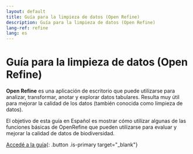 ```yaml
---
layout: default
title: Guía para la limpieza de datos (Open Refine)
description: Guía para la limpieza de datos (Open Refine)
lang-ref: refine
lang: es
---
```


# Guía para la limpieza de datos (Open Refine)

**Open Refine** es una aplicación de escritorio que puede utilizarse para analizar, transformar, anotar y explorar datos tabulares. Resulta muy útil para mejorar la calidad de los datos (también conocida como limpieza de datos).

El objetivo de esta guía en Español es mostrar cómo utilizar algunas de las funciones básicas de OpenRefine que pueden utilizarse para evaluar y mejorar la calidad de datos de biodiversidad.

[Accedé a la guía](https://docs.gbif.org/openrefine-guide/3.0/es/guia-para-la-limpieza-de-datos-sobre-biodiversidad-con-openrefine.es.pdf){: .button .is-primary target="_blank"}
